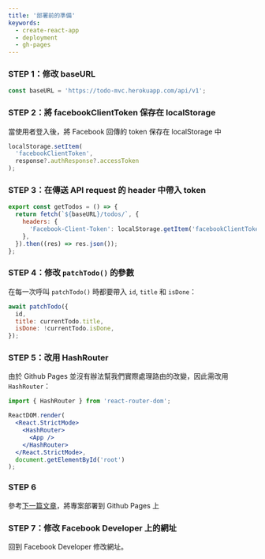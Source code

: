 ```yaml
---
title: '部署前的準備'
keywords:
  - create-react-app
  - deployment
  - gh-pages
---
```


### STEP 1：修改 baseURL

```js title="src/api/todos"
const baseURL = 'https://todo-mvc.herokuapp.com/api/v1';
```

### STEP 2：將 facebookClientToken 保存在 localStorage

當使用者登入後，將 Facebook 回傳的 token 保存在 localStorage 中

```js
localStorage.setItem(
  'facebookClientToken',
  response?.authResponse?.accessToken
);
```

### STEP 3：在傳送 API request 的 header 中帶入 token

```js {3-5} title="src/api/todos"
export const getTodos = () => {
  return fetch(`${baseURL}/todos/`, {
    headers: {
      'Facebook-Client-Token': localStorage.getItem('facebookClientToken'),
    },
  }).then((res) => res.json());
};
```

### STEP 4：修改 `patchTodo()` 的參數

在每一次呼叫 `patchTodo()` 時都要帶入 `id`, `title` 和 `isDone`：

```js
await patchTodo({
  id,
  title: currentTodo.title,
  isDone: !currentTodo.isDone,
});
```

### STEP 5：改用 HashRouter

由於 Github Pages 並沒有辦法幫我們實際處理路由的改變，因此需改用 `HashRouter`：

```jsx {1,5} title="src/index.js"
import { HashRouter } from 'react-router-dom';

ReactDOM.render(
  <React.StrictMode>
    <HashRouter>
      <App />
    </HashRouter>
  </React.StrictMode>,
  document.getElementById('root')
);
```

### STEP 6

參考[下一篇文章](deployment.md)，將專案部署到 Github Pages 上

### STEP 7：修改 Facebook Developer 上的網址

回到 Facebook Developer 修改網址。
